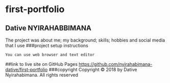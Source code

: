 # first-portfolio
## Dative NYIRAHABBIMANA 
The project was about me; my background; skills; hobbies and social media that I use
###project setup instructions
```
You can use web browser and text editor
```
##link to live site on GitHub Pages
https://github.com/nyirahabimana-dative/first-portfolio
###copyright 
Copyright © 2018 by Dative Nyirahabimana. All rights reserved

